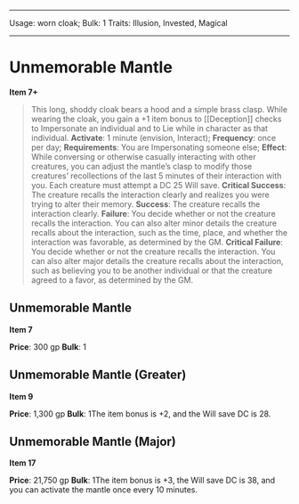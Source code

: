 
---
Usage: worn cloak;
Bulk: 1
Traits: Illusion, Invested, Magical

---

# Unmemorable Mantle

**Item 7+**

> This long, shoddy cloak bears a hood and a simple brass clasp. While wearing the cloak, you gain a +1 item bonus to [[Deception]] checks to Impersonate an individual and to Lie while in character as that individual.
**Activate**: 1 minute (envision, Interact);
**Frequency**: once per day;
**Requirements**: You are Impersonating someone else;
**Effect**: While conversing or otherwise casually interacting with other creatures, you can adjust the mantle’s clasp to modify those creatures’ recollections of the last 5 minutes of their interaction with you. Each creature must attempt a DC 25 Will save.
**Critical Success**: The creature recalls the interaction clearly and realizes you were trying to alter their memory.
**Success**: The creature recalls the interaction clearly.
**Failure**: You decide whether or not the creature recalls the interaction. You can also alter minor details the creature recalls about the interaction, such as the time, place, and whether the interaction was favorable, as determined by the GM.
**Critical Failure**: You decide whether or not the creature recalls the interaction. You can also alter major details the creature recalls about the interaction, such as believing you to be another individual or that the creature agreed to a favor, as determined by the GM.

## Unmemorable Mantle

**Item 7**

**Price**: 300 gp
**Bulk**: 1

## Unmemorable Mantle (Greater)

**Item 9**

**Price**: 1,300 gp
**Bulk**: 1The item bonus is +2, and the Will save DC is 28.

## Unmemorable Mantle (Major)

**Item 17**

**Price**: 21,750 gp
**Bulk**: 1The item bonus is +3, the Will save DC is 38, and you can activate the mantle once every 10 minutes.
